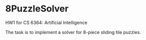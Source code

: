 # 8PuzzleSolver
HW1 for CS 6364: Artificial Intelligence

The task is to implement a solver for 8-piece sliding tile puzzles.
